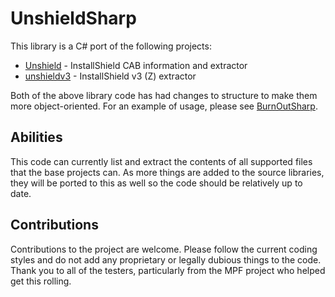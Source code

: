 # UnshieldSharp

This library is a C# port of the following projects:

- [Unshield](https://github.com/twogood/unshield/) - InstallShield CAB information and extractor
- [unshieldv3](https://github.com/wfr/unshieldv3) - InstallShield v3 (Z) extractor

Both of the above library code has had changes to structure to make them more object-oriented.
For an example of usage, please see [BurnOutSharp](https://github.com/mnadareski/BurnOutSharp).

## Abilities

This code can currently list and extract the contents of all supported files that the base projects can. As more things are added to the source libraries, they will be ported to this as well so the code should be relatively up to date.

## Contributions

Contributions to the project are welcome. Please follow the current coding styles and do not add any proprietary or legally dubious things to the code. Thank you to all of the testers, particularly from the MPF project who helped get this rolling.
